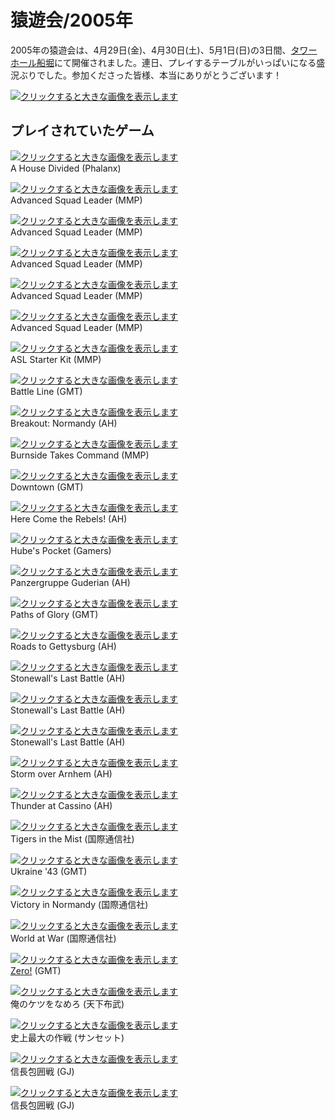 # 猿遊会/2005年

2005年の猿遊会は、4月29日(金)、4月30日(土)、5月1日(日)の3日間、[タワーホール船堀](http://www.city.edogawa.tokyo.jp/shisetsu/bunka/bunka1.html)にて開催されました。連日、プレイするテーブルがいっぱいになる盛況ぶりでした。参加くださった皆様、本当にありがとうございます！

[![クリックすると大きな画像を表示します](http://static.flickr.com/39/90633376_444958492a_m.jpg "クリックすると大きな画像を表示します")](http://static.flickr.com/39/90633376_444958492a_o.jpg)

## プレイされていたゲーム

[![クリックすると大きな画像を表示します](http://static.flickr.com/34/90634087_3b2f7bbfbe_t.jpg "クリックすると大きな画像を表示します")](http://static.flickr.com/34/90634087_3b2f7bbfbe_o.jpg)  
A House Divided (Phalanx)

[![クリックすると大きな画像を表示します](http://static.flickr.com/38/90632756_22ba10a0bb_t.jpg "クリックすると大きな画像を表示します")](http://static.flickr.com/38/90632756_22ba10a0bb_o.jpg)  
Advanced Squad Leader (MMP)

[![クリックすると大きな画像を表示します](http://static.flickr.com/13/90632755_22c39a3d0d_t.jpg "クリックすると大きな画像を表示します")](http://static.flickr.com/13/90632755_22c39a3d0d_o.jpg)  
Advanced Squad Leader (MMP)

[![クリックすると大きな画像を表示します](http://static.flickr.com/31/90632754_fb8392afdd_t.jpg "クリックすると大きな画像を表示します")](http://static.flickr.com/31/90632754_fb8392afdd_o.jpg)  
Advanced Squad Leader (MMP)

[![クリックすると大きな画像を表示します](http://static.flickr.com/11/90632753_b036477dc9_t.jpg "クリックすると大きな画像を表示します")](http://static.flickr.com/11/90632753_b036477dc9_o.jpg)  
Advanced Squad Leader (MMP)

[![クリックすると大きな画像を表示します](http://static.flickr.com/19/90632752_2265790e53_t.jpg "クリックすると大きな画像を表示します")](http://static.flickr.com/19/90632752_2265790e53_o.jpg)  
Advanced Squad Leader (MMP)

[![クリックすると大きな画像を表示します](http://static.flickr.com/11/90632757_298f4decae_t.jpg "クリックすると大きな画像を表示します")](http://static.flickr.com/11/90632757_298f4decae_o.jpg)  
ASL Starter Kit (MMP)

[![クリックすると大きな画像を表示します](http://static.flickr.com/35/90633373_95ac209c72_t.jpg "クリックすると大きな画像を表示します")](http://static.flickr.com/35/90633373_95ac209c72_o.jpg)  
Battle Line (GMT)

[![クリックすると大きな画像を表示します](http://static.flickr.com/38/90633374_69c7a14bd4_t.jpg "クリックすると大きな画像を表示します")](http://static.flickr.com/38/90633374_69c7a14bd4_o.jpg)  
Breakout: Normandy (AH)

[![クリックすると大きな画像を表示します](http://static.flickr.com/19/90633377_1b2d1fa0c7_t.jpg "クリックすると大きな画像を表示します")](http://static.flickr.com/19/90633377_1b2d1fa0c7_o.jpg)  
Burnside Takes Command (MMP)

[![クリックすると大きな画像を表示します](http://static.flickr.com/41/90634085_85e21f2d22_t.jpg "クリックすると大きな画像を表示します")](http://static.flickr.com/41/90634085_85e21f2d22_o.jpg)  
Downtown (GMT)

[![クリックすると大きな画像を表示します](http://static.flickr.com/14/90634086_e346d5296a_t.jpg "クリックすると大きな画像を表示します")](http://static.flickr.com/14/90634086_e346d5296a_o.jpg)  
Here Come the Rebels! (AH)

[![クリックすると大きな画像を表示します](http://static.flickr.com/35/90634088_afca580a28_t.jpg "クリックすると大きな画像を表示します")](http://static.flickr.com/35/90634088_afca580a28_o.jpg)  
Hube's Pocket (Gamers)

[![クリックすると大きな画像を表示します](http://static.flickr.com/17/90634667_b18d8963ff_t.jpg "クリックすると大きな画像を表示します")](http://static.flickr.com/17/90634667_b18d8963ff_o.jpg)  
Panzergruppe Guderian (AH)

[![クリックすると大きな画像を表示します](http://static.flickr.com/26/90634668_48c4c9bf7b_t.jpg "クリックすると大きな画像を表示します")](http://static.flickr.com/26/90634668_48c4c9bf7b_o.jpg)  
Paths of Glory (GMT)

[![クリックすると大きな画像を表示します](http://static.flickr.com/39/90634669_dfb5601350_t.jpg "クリックすると大きな画像を表示します")](http://static.flickr.com/39/90634669_dfb5601350_o.jpg)  
Roads to Gettysburg (AH)

[![クリックすると大きな画像を表示します](http://static.flickr.com/30/90634671_c79ad3cd57_t.jpg "クリックすると大きな画像を表示します")](http://static.flickr.com/30/90634671_c79ad3cd57_o.jpg)  
Stonewall's Last Battle (AH)

[![クリックすると大きな画像を表示します](http://static.flickr.com/43/90634670_29a18436a3_t.jpg "クリックすると大きな画像を表示します")](http://static.flickr.com/43/90634670_29a18436a3_o.jpg)  
Stonewall's Last Battle (AH)

[![クリックすると大きな画像を表示します](http://static.flickr.com/15/90633375_e5680bbada_t.jpg "クリックすると大きな画像を表示します")](http://static.flickr.com/15/90633375_e5680bbada_o.jpg)  
Stonewall's Last Battle (AH)

[![クリックすると大きな画像を表示します](http://static.flickr.com/42/90635382_124d42e8a1_t.jpg "クリックすると大きな画像を表示します")](http://static.flickr.com/42/90635382_124d42e8a1_o.jpg)  
Storm over Arnhem (AH)

[![クリックすると大きな画像を表示します](http://static.flickr.com/30/90635383_37851b05f4_t.jpg "クリックすると大きな画像を表示します")](http://static.flickr.com/30/90635383_37851b05f4_o.jpg)  
Thunder at Cassino (AH)

[![クリックすると大きな画像を表示します](http://static.flickr.com/35/90635384_c89b026f2b_t.jpg "クリックすると大きな画像を表示します")](http://static.flickr.com/35/90635384_c89b026f2b_o.jpg)  
Tigers in the Mist (国際通信社)

[![クリックすると大きな画像を表示します](http://static.flickr.com/23/90635386_647ca892fa_t.jpg "クリックすると大きな画像を表示します")](http://static.flickr.com/23/90635386_647ca892fa_o.jpg)  
Ukraine '43 (GMT)

[![クリックすると大きな画像を表示します](http://static.flickr.com/41/90635387_0fa4b46f6e_t.jpg "クリックすると大きな画像を表示します")](http://static.flickr.com/41/90635387_0fa4b46f6e_o.jpg)  
Victory in Normandy (国際通信社)

[![クリックすると大きな画像を表示します](http://static.flickr.com/17/90635868_9041751d9b_t.jpg "クリックすると大きな画像を表示します")](http://static.flickr.com/17/90635868_9041751d9b_o.jpg)  
World at War (国際通信社)

[![クリックすると大きな画像を表示します](http://static.flickr.com/12/90635869_42f0cfbc2e_t.jpg "クリックすると大きな画像を表示します")](http://static.flickr.com/12/90635869_42f0cfbc2e_o.jpg)  
[Zero!](http://takasawas.jp/gameapes/index.php?Zero%21 "Zero! (1447d)")  (GMT)

[![クリックすると大きな画像を表示します](http://static.flickr.com/22/90634666_fd168c61e6_t.jpg "クリックすると大きな画像を表示します")](http://static.flickr.com/22/90634666_fd168c61e6_o.jpg)  
俺のケツをなめろ (天下布武)

[![クリックすると大きな画像を表示します](http://static.flickr.com/12/90633378_353b551857_t.jpg "クリックすると大きな画像を表示します")](http://static.flickr.com/12/90633378_353b551857_o.jpg)  
史上最大の作戦 (サンセット)

[![クリックすると大きな画像を表示します](http://static.flickr.com/33/90634091_5521295f2d_t.jpg "クリックすると大きな画像を表示します")](http://static.flickr.com/33/90634091_5521295f2d_o.jpg)  
信長包囲戦 (GJ)

[![クリックすると大きな画像を表示します](http://static.flickr.com/39/90634090_3b9bfaf4ee_t.jpg "クリックすると大きな画像を表示します")](http://static.flickr.com/39/90634090_3b9bfaf4ee_o.jpg)  
信長包囲戦 (GJ)
